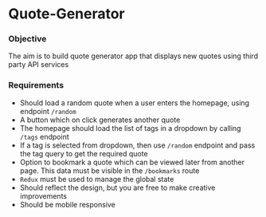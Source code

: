 # Quote-Generator

### Objective

The aim is to build quote generator app that displays new quotes using third party API services

### Requirements

- Should load a random quote when a user enters the homepage, using endpoint `/random`
- A button which on click generates another quote
- The homepage should load the list of tags in a dropdown by calling `/tags` endpoint
- If a tag is selected from dropdown, then use `/random` endpoint and pass the tag query to get the required quote
- Option to bookmark a quote which can be viewed later from another page. This data must be visible in the `/bookmarks` route
- `Redux` must be used to manage the global state
- Should reflect the design, but you are free to make creative improvements
- Should be mobile responsive

